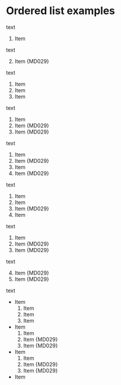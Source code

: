 # Ordered list examples

text

1. Item

text

2. Item {MD029}

text

1. Item
1. Item
1. Item

text

1. Item
2. Item {MD029}
3. Item {MD029}

text

1. Item
2. Item {MD029}
1. Item
4. Item {MD029}

text

1. Item
1. Item
3. Item {MD029}
1. Item

text

1. Item
2. Item {MD029}
3. Item {MD029}

text

4. Item {MD029}
5. Item {MD029}

text

- Item
  1. Item
  1. Item
  1. Item
- Item
  1. Item
  2. Item {MD029}
  3. Item {MD029}
- Item
  1. Item
  2. Item {MD029}
  4. Item {MD029}
- Item
